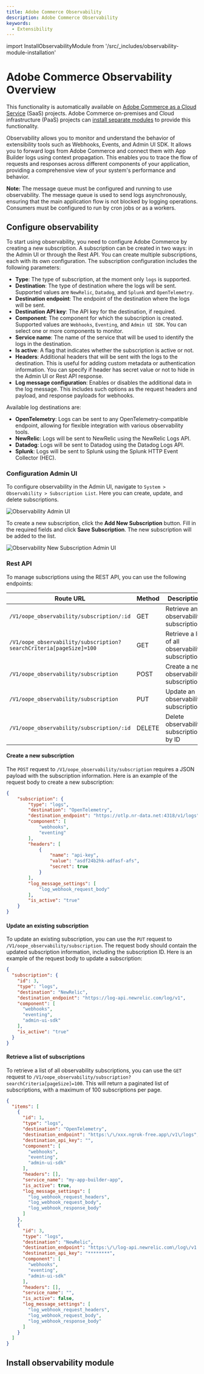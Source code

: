 ```yaml
---
title: Adobe Commerce Observability
description: Adobe Commerce Observability
keywords:
  - Extensibility
---
```


import InstallObservabilityModule from '/src/_includes/observability-module-installation'

# Adobe Commerce Observability Overview

<InlineAlert variant="important" slots="text" />

This functionality is automatically available on [Adobe Commerce as a Cloud Service](https://experienceleague.adobe.com/en/docs/commerce/cloud-service/overview) (SaaS) projects. Adobe Commerce on-premises and Cloud infrastructure (PaaS) projects can [install separate modules](#install-observability-module) to provide this functionality.

Observability allows you to monitor and understand the behavior of extensibility tools such as Webhooks, Events, and Admin UI SDK. It allows you to forward logs from Adobe Commerce and connect them with App Builder logs using context propagation. This enables you to trace the flow of requests and responses across different components of your application, providing a comprehensive view of your system's performance and behavior.

<Edition name="paas" />

**Note:** The message queue must be configured and running to use observability. The message queue is used to send logs asynchronously, ensuring that the main application flow is not blocked by logging operations. Consumers must be configured to run by cron jobs or as a workers.

## Configure observability

To start using observability, you need to configure Adobe Commerce by creating a new subscription. A subscription can be created in two ways: in the Admin UI or through the Rest API. You can create multiple subscriptions, each with its own configuration. The subscription configuration includes the following parameters:

- **Type**: The type of subscription, at the moment only `logs` is supported.
- **Destination**: The type of destination where the logs will be sent. Supported values are `NewRelic`, `Datadog`, and `Splunk` and `OpenTelemetry`.
- **Destination endpoint**: The endpoint of the destination where the logs will be sent.
- **Destination API key**: The API key for the destination, if required.
- **Component**: The component for which the subscription is created. Supported values are `Webhooks`, `Eventing`, and `Admin UI SDK`. You can select one or more components to monitor.
- **Service name**: The name of the service that will be used to identify the logs in the destination.
- **Is active**: A flag that indicates whether the subscription is active or not.
- **Headers**: Additional headers that will be sent with the logs to the destination. This is useful for adding custom metadata or authentication information. You can specify if header has secret value or not to hide in the Admin UI or Rest API response.
- **Log message configuration**: Enables or disables the additional data in the log message. This includes such options as the request headers and payload, and response payloads for webhooks.

Available log destinations are:

- **OpenTelemetry**: Logs can be sent to any OpenTelemetry-compatible endpoint, allowing for flexible integration with various observability tools.
- **NewRelic**: Logs will be sent to NewRelic using the NewRelic Logs API.
- **Datadog**: Logs will be sent to Datadog using the Datadog Logs API.
- **Splunk**: Logs will be sent to Splunk using the Splunk HTTP Event Collector (HEC).

### Configuration Admin UI

To configure observability in the Admin UI, navigate to `System > Observability > Subscription List`. Here you can create, update, and delete subscriptions.

![Observability Admin UI](../../_images/observability/list-of-subscriptions-admin-ui.png)

To create a new subscription, click the **Add New Subscription** button. Fill in the required fields and click **Save Subscription**. The new subscription will be added to the list.

![Observability New Subscription Admin UI](../../_images/observability/create-subscription-admin-ui.png)

### Rest API

To manage subscriptions using the REST API, you can use the following endpoints:

| **Route URL**                             | **Method** | **Description**                                          |
|-------------------------------------------| ---------- |----------------------------------------------------------|
| `/V1/oope_observability/subscription/:id` | GET        | Retrieve an observability subscriptions                  |
| `/V1/oope_observability/subscription?searchCriteria[pageSize]=100`     | GET        | Retrieve a list of all observability subscriptions       |
| `/V1/oope_observability/subscription`     | POST       | Create a new observability subscription                  |
| `/V1/oope_observability/subscription`     | PUT        | Update an observability subscription                   |
| `/V1/oope_observability/subscription/:id` | DELETE     | Delete observability subscription by ID                  |

#### Create a new subscription

The `POST` request to `/V1/oope_observability/subscription` requires a JSON payload with the subscription information. Here is an example of the request body to create a new subscription:

```json
{
	"subscription": {
		"type": "logs",
		"destination": "OpenTelemetry",
		"destination_endpoint": "https://otlp.nr-data.net:4318/v1/logs",
		"component": [
			"webhooks",
			"eventing"
		],
		"headers": [
			{
				"name": "api-key",
				"value": "asdf24b2hk-adfasf-afs",
				"secret": true
			}
		],
		"log_message_settings": [
			"log_webhook_request_body"
		],
		"is_active": "true"
	}
}
```

#### Update an existing subscription

To update an existing subscription, you can use the `PUT` request to `/V1/oope_observability/subscription`. The request body should contain the updated subscription information, including the subscription ID. Here is an example of the request body to update a subscription:

```json
{
  "subscription": {
    "id": 3,
    "type": "logs",
    "destination": "NewRelic",
    "destination_endpoint": "https://log-api.newrelic.com/log/v1",
    "component": [
      "webhooks",
      "eventing",
      "admin-ui-sdk"
    ],
    "is_active": "true"
  }
}
```

#### Retrieve a list of subscriptions

To retrieve a list of all observability subscriptions, you can use the `GET` request to `/V1/oope_observability/subscription?searchCriteria[pageSize]=100`. This will return a paginated list of subscriptions, with a maximum of 100 subscriptions per page.

```json
{
  "items": [
    {
      "id": 1,
      "type": "logs",
      "destination": "OpenTelemetry",
      "destination_endpoint": "https:\/\/xxx.ngrok-free.app\/v1\/logs",
      "destination_api_key": "",
      "component": [
        "webhooks",
        "eventing",
        "admin-ui-sdk"
      ],
      "headers": [],
      "service_name": "my-app-builder-app",
      "is_active": true,
      "log_message_settings": [
        "log_webhook_request_headers",
        "log_webhook_request_body",
        "log_webhook_response_body"
      ]
    },
    {
      "id": 3,
      "type": "logs",
      "destination": "NewRelic",
      "destination_endpoint": "https:\/\/log-api.newrelic.com\/log\/v1 ",
      "destination_api_key": "********",
      "component": [
        "webhooks",
        "eventing",
        "admin-ui-sdk"
      ],
      "headers": [],
      "service_name": "",
      "is_active": false,
      "log_message_settings": [
        "log_webhook_request_headers",
        "log_webhook_request_body",
        "log_webhook_response_body"
      ]
    }
  ]
}
```

## Install observability module

<InstallObservabilityModule />

